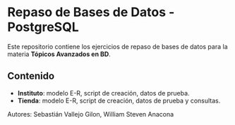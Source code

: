 # Repaso de Bases de Datos - PostgreSQL

Este repositorio contiene los ejercicios de repaso de bases de datos para la materia **Tópicos Avanzados en BD**.

## Contenido
- **Instituto**: modelo E-R, script de creación, datos de prueba.
- **Tienda**: modelo E-R, script de creación, datos de prueba y consultas.

Autores: Sebastián Vallejo Gilon, William Steven Anacona

